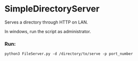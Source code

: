 # SimpleDirectoryServer

Serves a directory through HTTP on LAN.

In windows, run the script as administrator.

### Run:

```shell
python3 FileServer.py -d /directory/to/serve -p port_number
```